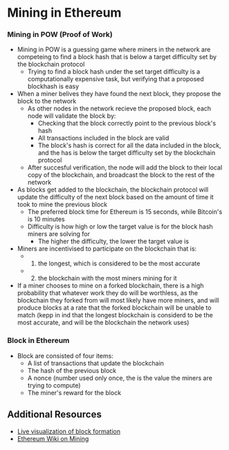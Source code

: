 # Mining in Ethereum

### Mining in POW (Proof of Work)

- Mining in POW is a guessing game where miners in the network are competeing to find a block hash that is below a target difficulty set by the blockchain protocol
  - Trying to find a block hash under the set target difficulty is a computationally expensive task, but verifying that a proposed blockhash is easy
- When a miner belives they have found the next block, they propose the block to the network
  - As other nodes in the network recieve the proposed block, each node will validate the block by:
    - Checking that the block correctly point to the previous block's hash
    - All transactions included in the block are valid
    - The block's hash is correct for all the data included in the block, and the has is below the target difficulty set by the blockchain protocol
  - After succesful verification, the node will add the block to their local copy of the blockchain, and broadcast the block to the rest of the network
- As blocks get added to the blockchain, the blockchain protocol will update the difficulty of the next block based on the amount of time it took to mine the previous block
  - The preferred block time for Ethereum is 15 seconds, while Bitcoin's is 10 minutes
  - Difficulty is how high or low the target value is for the block hash miners are solving for
    - The higher the difficulty, the lower the target value is
- Miners are incentivised to participate on the blockchain that is:
  - 1. the longest, which is considered to be the most accurate
  - 2. the blockchain with the most miners mining for it
- If a miner chooses to mine on a forked blockchain, there is a high probability that whatever work they do will be worthless, as the blockchain they forked from will most likely have more miners, and will produce blocks at a rate that the forked blockchain will be unable to match (kepp in ind that the longest blockchain is considerd to be the most accurate, and will be the blockchain the network uses)

### Block in Ethereum

- Block are consisted of four items:
  - A list of transactions that update the blockchain
  - The hash of the previous block
  - A nonce (number used only once, the is the value the miners are trying to compute)
  - The miner's reward for the block

## Additional Resources

  - [Live visualization of block formation](http://ethviewer.live/)
  - [Ethereum Wiki on Mining](https://github.com/ethereum/wiki/wiki/Mining)